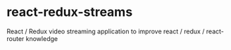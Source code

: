 # react-redux-streams
React / Redux video streaming application to improve react / redux / react-router knowledge
